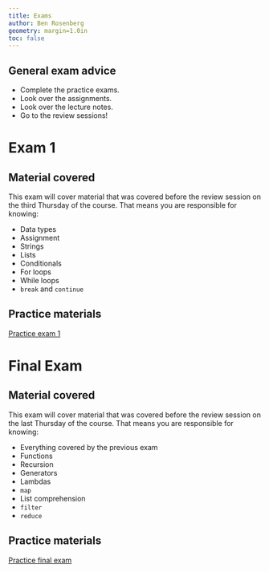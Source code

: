 ```yaml
---
title: Exams
author: Ben Rosenberg
geometry: margin=1.0in
toc: false
---
```


## General exam advice

 - Complete the practice exams. 
 - Look over the assignments.
 - Look over the lecture notes.
 - Go to the review sessions!

# Exam 1

## Material covered

This exam will cover material that was covered before the review session on the third Thursday of the course. That means you are responsible for knowing:

 - Data types
 - Assignment
 - Strings
 - Lists
 - Conditionals
 - For loops
 - While loops
 - `break` and `continue`

## Practice materials

[Practice exam 1](practice_exam_1.pdf)

# Final Exam 

## Material covered

This exam will cover material that was covered before the review session on the last Thursday of the course. That means you are responsible for knowing:

 - Everything covered by the previous exam
 - Functions
 - Recursion
 - Generators
 - Lambdas
 - `map`
 - List comprehension
 - `filter`
 - `reduce`

## Practice materials

[Practice final exam](practice_final_exam.pdf)
